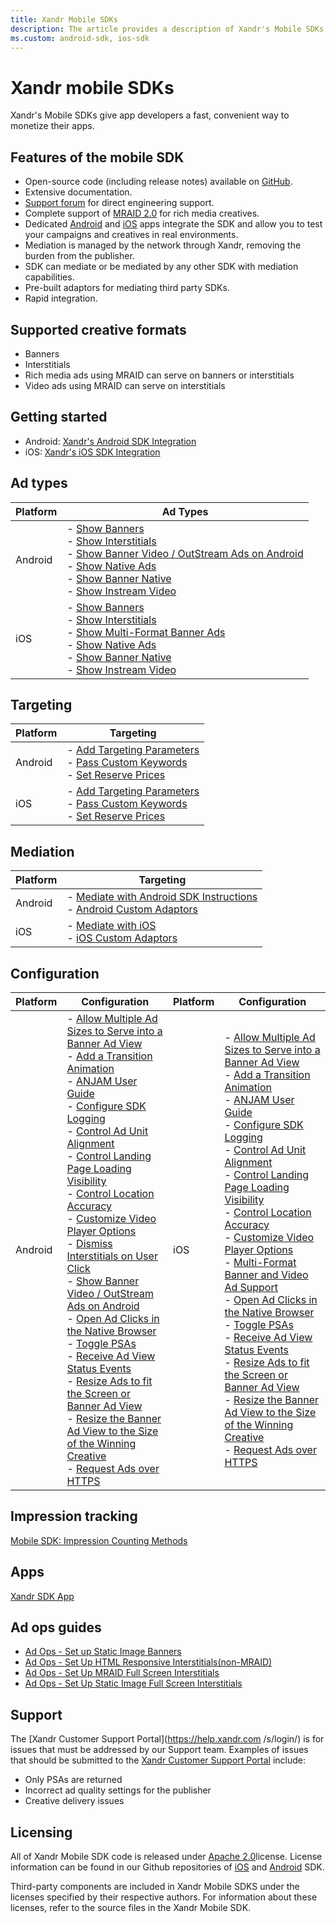 ```yaml
---
title: Xandr Mobile SDKs
description: The article provides a description of Xandr's Mobile SDKs and how they help users monetize their apps.
ms.custom: android-sdk, ios-sdk
---
```


# Xandr mobile SDKs

Xandr's Mobile SDKs give app developers a fast, convenient way to monetize their apps.

## Features of the mobile SDK

- Open-source code (including release notes) available on [GitHub](https://github.com/appnexus).
- Extensive documentation.
- [Support forum](https://groups.google.com/forum/#%21forum/appnexussdk) for direct engineering
  support.
- Complete support of [MRAID 2.0](https://www.iab.com/guidelines/mobile-rich-media-ad-interface-definitions-mraid/) for rich media  creatives.
- Dedicated [Android](https://play.google.com/store/apps/details?id=com.appnexus.opensdkapp) and [iOS](https://itunes.apple.com/us/app/appnexus-sdk-app/id736869833?mt=8) apps integrate the SDK and allow you to test your campaigns and creatives in real environments.
- Mediation is managed by the network through
  Xandr, removing the burden from the publisher.
- SDK can mediate or be mediated by any other SDK with mediation capabilities.
- Pre-built adaptors for mediating third party SDKs.
- Rapid integration.

## Supported creative formats

- Banners
- Interstitials
- Rich media ads using MRAID can serve on banners or interstitials
- Video ads using MRAID can serve on interstitials

## Getting started

- Android: [Xandr's Android SDK Integration](android-sdk-integration-instructions.md)
- iOS: [Xandr's iOS SDK Integration](ios-sdk-integration-instructions.md)

## Ad types

| Platform | Ad Types                                                                                                            |
|----------|---------------------------------------------------------------------------------------------------------------------|
| Android  | - [Show Banners](show-banners-on-android.md) <br> - [Show Interstitials](show-interstitials-on-android.md) <br> - [Show Banner Video / OutStream Ads on Android](show-banner-video-outstream-ads-on-android.md) <br> - [Show Native Ads](show-native-ads-on-android.md) <br> - [Show Banner Native](show-banner-native-on-android.md) <br> - [Show Instream Video](show-instream-video-ads-on-android.md) |
| iOS      | - [Show Banners](show-banners-on-ios.md)<br> - [Show Interstitials](show-interstitials-ads-on-ios.md)<br> - [Show Multi-Format Banner Ads](show-multi-format-banner-ads-on-ios.md)<br> - [Show Native Ads](show-native-ads-on-ios.md)<br> - [Show Banner Native](show-banner-native-on-ios.md)<br> - [Show Instream Video](show-instream-video-ads-on-ios.md) |

## Targeting

| Platform | Targeting                                                        |
|----------|------------------------------------------------------------------|
| Android  | - [Add Targeting Parameters](add-targeting-parameters-on-android.md)<br> - [Pass Custom Keywords](pass-custom-keywords-on-android.md)<br> - [Set Reserve Prices](set-reserve-prices-on-android.md) |
| iOS      | - [Add Targeting Parameters](add-targeting-parameters-on-ios.md)<br> - [Pass Custom Keywords](pass-custom-keywords-on-ios.md)<br> - [Set Reserve Prices](set-reserve-prices-on-ios.md) |

## Mediation

| Platform | Targeting                                                     |
|----------|---------------------------------------------------------------|
| Android  | - [Mediate with Android SDK Instructions](mediate-with-android-sdk-instructions.md)<br> - [Android Custom Adaptors](android-custom-adaptors.md) |
| iOS      | - [Mediate with iOS](mediate-with-ios.md)<br> - [iOS Custom Adaptors](ios-custom-adaptors.md)                          |

## Configuration

| Platform | Configuration | Platform | Configuration |
|--|--|--|--|
| Android | - [Allow Multiple Ad Sizes to Serve into a Banner Ad View](allow-multiple-ad-sizes-to-serve-into-a-banner-ad-view-on-android.md)<br> - [Add a Transition Animation](add-a-transition-animation-on-android.md)<br> - [ANJAM User Guide](anjam-user-guide.md)<br> - [Configure SDK Logging](configure-sdk-logging-on-android.md)<br> - [Control Ad Unit Alignment](control-ad-unit-alignment-on-android.md)<br> - [Control Landing Page Loading Visibility](control-landing-page-load-visibility-on-android.md)<br> - [Control Location Accuracy](location-controls-on-android.md)<br> - [Customize Video Player Options](customize-video-player-options-on-android.md)<br> - [Dismiss Interstitials on User Click](dismiss-interstitials-on-user-click.md)<br> - [Show Banner Video / OutStream Ads on Android](show-banner-video-outstream-ads-on-android.md)<br> - [Open Ad Clicks in the Native Browser](open-ad-clicks-in-the-native-browser-on-android.md)<br> - [Toggle PSAs](toggle-psas-on-android.md)<br> - [Receive Ad View Status Events](receive-ad-view-status-events-on-android.md)<br> - [Resize Ads to fit the Screen or Banner Ad View](resize-ads-to-fit-the-screen-or-banner-ad-view-on-android.md)<br> - [Resize the Banner Ad View to the Size of the Winning Creative](resize-the-banner-ad-view-to-the-size-of-the-winning-creative-on-android.md)<br> - [Request Ads over HTTPS](request-ads-over-https-on-android.md) | iOS | - [Allow Multiple Ad Sizes to Serve into a Banner Ad View](allow-multiple-ad-sizes-to-serve-into-a-banner-ad-view-on-ios.md)<br> - [Add a Transition Animation](add-a-transition-animation-on-ios.md)<br> - [ANJAM User Guide](anjam-user-guide.md)<br> - [Configure SDK Logging](configure-sdk-logging-on-ios.md)<br> - [Control Ad Unit Alignment](control-ad-unit-alignment-on-ios.md)<br> -  [Control Landing Page Loading Visibility](control-landing-page-load-visibility-on-ios.md)<br> - [Control Location Accuracy](location-controls-on-ios.md)<br> - [Customize Video Player Options](configure-video-player-options-on-ios.md)<br> - [Multi-Format Banner and Video Ad Support](show-multi-format-banner-ads-on-ios.md)<br> - [Open Ad Clicks in the Native Browser](open-ad-clicks-in-the-native-browser-on-ios.md)<br> - [Toggle PSAs](toggle-psas-on-ios.md)<br> - [Receive Ad View Status Events](receive-ad-view-status-events-on-ios.md)<br> - [Resize Ads to fit the Screen or Banner Ad View](resize-ads-to-fit-the-screen-or-banner-ad-view-on-ios.md)<br> - [Resize the Banner Ad View to the Size of the Winning Creative](resize-the-banner-ad-view-to-the-size-of-the-winning-creative-on-ios.md)<br> - [Request Ads over HTTPS](request-ads-over-https-on-ios.md) |

## Impression tracking

[Mobile SDK: Impression Counting Methods](impression-counting-methods.md)

## Apps
[Xandr SDK App](xandr-sdk-app.md)

## Ad ops guides

- [Ad Ops - Set up Static Image Banners](ad-ops-set-up-static-image-banners.md)
- [Ad Ops - Set Up HTML Responsive Interstitials(non-MRAID)](ad-ops-set-up-html-responsive-interstitials-non-mraid.md)
- [Ad Ops - Set Up MRAID Full Screen Interstitials](ad-ops-set-up-mraid-full-screen-interstitials.md)
- [Ad Ops - Set Up Static Image Full Screen
  Interstitials](ad-ops-set-up-static-image-full-screen-interstitials.md)

## Support

The [Xandr Customer Support
Portal](https://help.xandr.com    /s/login/) is for issues that must be addressed by our Support team.
Examples of issues that should be submitted to the
[Xandr Customer Support
Portal](https://help.xandr.com/s/login/) include:

- Only PSAs are returned
- Incorrect ad quality settings for the publisher
- Creative delivery issues

## Licensing

All of Xandr Mobile SDK code is released
under [Apache 2.0](https://www.apache.org/licenses/LICENSE-2.0)license. License information can be found
in our Github repositories
of [iOS](https://github.com/appnexus/mobile-sdk-ios) and [Android](https://github.com/appnexus/mobile-sdk-android) SDK.

Third-party components are included in Xandr Mobile SDKS under the licenses specified by their respective authors.
For information about these licenses, refer to the source files in the Xandr Mobile SDK.
